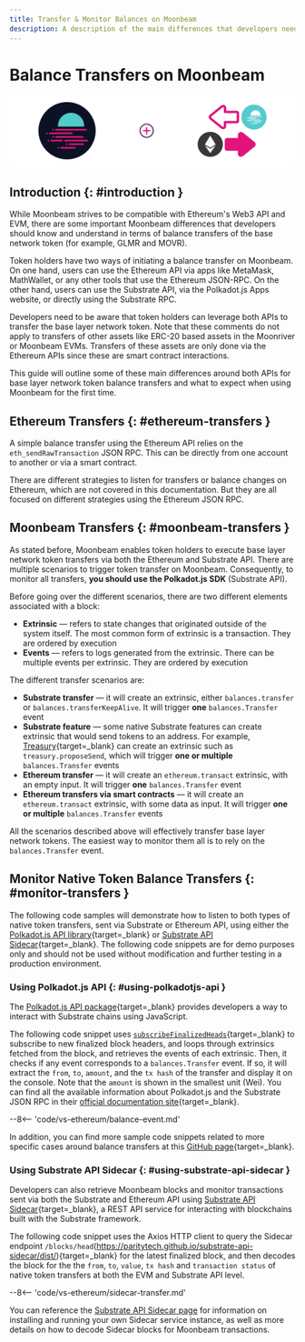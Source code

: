 ```yaml
---
title: Transfer & Monitor Balances on Moonbeam
description: A description of the main differences that developers need to understand in terms of the different balance transfers available on Moonbeam compared to Ethereum.
---
```


# Balance Transfers on Moonbeam

![Moonbeam v Ethereum - Transfers API Banner](/images/builders/get-started/eth-compare/transfers-api-banner.png)

## Introduction {: #introduction }

While Moonbeam strives to be compatible with Ethereum's Web3 API and EVM, there are some important Moonbeam differences that developers should know and understand in terms of balance transfers of the base network token (for example, GLMR and MOVR).

Token holders have two ways of initiating a balance transfer on Moonbeam. On one hand, users can use the Ethereum API via apps like MetaMask, MathWallet, or any other tools that use the Ethereum JSON-RPC. On the other hand, users can use the Substrate API, via the Polkadot.js Apps website, or directly using the Substrate RPC.

Developers need to be aware that token holders can leverage both APIs to transfer the base layer network token. Note that these comments do not apply to transfers of other assets like ERC-20 based assets in the Moonriver or Moonbeam EVMs. Transfers of these assets are only done via the Ethereum APIs since these are smart contract interactions.

This guide will outline some of these main differences around both APIs for base layer network token balance transfers and what to expect when using Moonbeam for the first time.

## Ethereum Transfers {: #ethereum-transfers }

A simple balance transfer using the Ethereum API relies on the `eth_sendRawTransaction` JSON RPC. This can be directly from one account to another or via a smart contract.

There are different strategies to listen for transfers or balance changes on Ethereum, which are not covered in this documentation. But they are all focused on different strategies using the Ethereum JSON RPC.

## Moonbeam Transfers {: #moonbeam-transfers }

As stated before, Moonbeam enables token holders to execute base layer network token transfers via both the Ethereum and Substrate API. There are multiple scenarios to trigger token transfer on Moonbeam. Consequently, to monitor all transfers, **you should use the Polkadot.js SDK** (Substrate API).

Before going over the different scenarios, there are two different elements associated with a block:

 - **Extrinsic** — refers to state changes that originated outside of the system itself. The most common form of extrinsic is a transaction. They are ordered by execution
 - **Events** — refers to logs generated from the extrinsic. There can be multiple events per extrinsic. They are ordered by execution

The different transfer scenarios are:

 - **Substrate transfer** — it will create an extrinsic, either `balances.transfer` or `balances.transferKeepAlive`. It will trigger **one** `balances.Transfer` event
 - **Substrate feature** — some native Substrate features can create extrinsic that would send tokens to an address. For example, [Treasury](/learn/features/treasury/){target=_blank} can create an extrinsic such as `treasury.proposeSend`, which will trigger **one or multiple** `balances.Transfer` events
 - **Ethereum transfer** — it will create an `ethereum.transact` extrinsic, with an empty input. It will trigger **one** `balances.Transfer` event
 - **Ethereum transfers via smart contracts** — it will create an `ethereum.transact` extrinsic, with some data as input. It will trigger **one or multiple** `balances.Transfer` events

All the scenarios described above will effectively transfer base layer network tokens. The easiest way to monitor them all is to rely on the `balances.Transfer` event.

## Monitor Native Token Balance Transfers {: #monitor-transfers }

The following code samples will demonstrate how to listen to both types of native token transfers, sent via Substrate or Ethereum API, using either the [Polkadot.js API library](https://polkadot.js.org/docs/api/start){target=_blank} or [Substrate API Sidecar](https://github.com/paritytech/substrate-api-sidecar){target=_blank}. The following code snippets are for demo purposes only and should not be used without modification and further testing in a production environment. 

### Using Polkadot.js API {: #using-polkadotjs-api }

The [Polkadot.js API package](https://polkadot.js.org/docs/api/start){target=_blank} provides developers a way to interact with Substrate chains using JavaScript.

The following code snippet uses [`subscribeFinalizedHeads`](https://polkadot.js.org/docs/substrate/rpc/#subscribefinalizedheads-header){target=_blank} to subscribe to new finalized block headers, and loops through extrinsics fetched from the block, and retrieves the events of each extrinsic. Then, it checks if any event corresponds to a `balances.Transfer` event. If so, it will extract the `from`, `to`, `amount`, and the `tx hash` of the transfer and display it on the console. Note that the `amount` is shown in the smallest unit (Wei).  You can find all the available information about Polkadot.js and the Substrate JSON RPC in their [official documentation site](https://polkadot.js.org/docs/substrate/rpc){target=_blank}.

--8<-- 'code/vs-ethereum/balance-event.md'

In addition, you can find more sample code snippets related to more specific cases around balance transfers at this [GitHub page](https://gist.github.com/crystalin/b2ce44a208af60d62b5ecd1bad513bce){target=_blank}.

### Using Substrate API Sidecar {: #using-substrate-api-sidecar }

Developers can also retrieve Moonbeam blocks and monitor transactions sent via both the Substrate and Ethereum API using [Substrate API Sidecar](https://github.com/paritytech/substrate-api-sidecar){target=_blank}, a REST API service for interacting with blockchains built with the Substrate framework. 

The following code snippet uses the Axios HTTP client to query the Sidecar endpoint `/blocks/head`(https://paritytech.github.io/substrate-api-sidecar/dist/){target=_blank} for the latest finalized block, and then decodes the block for the the `from`, `to`, `value`, `tx hash` and `transaction status` of native token transfers at both the EVM and Substrate API level. 

--8<-- 'code/vs-ethereum/sidecar-transfer.md'

You can reference the [Substrate API Sidecar page](/builders/build/substrate-api/sidecar/) for information on installing and running your own Sidecar service instance, as well as more details on how to decode Sidecar blocks for Moonbeam transactions. 



